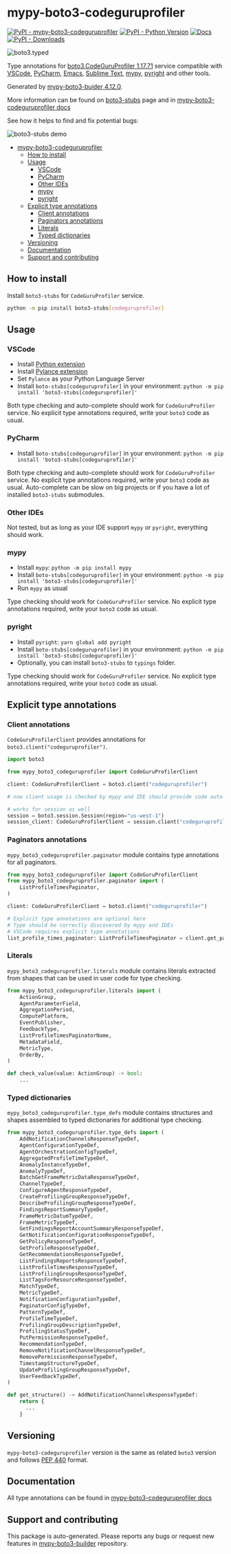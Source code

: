 # mypy-boto3-codeguruprofiler<a id="mypy-boto3-codeguruprofiler"></a>

[![PyPI - mypy-boto3-codeguruprofiler](https://img.shields.io/pypi/v/mypy-boto3-codeguruprofiler.svg?color=blue)](https://pypi.org/project/mypy-boto3-codeguruprofiler)
[![PyPI - Python Version](https://img.shields.io/pypi/pyversions/mypy-boto3-codeguruprofiler.svg?color=blue)](https://pypi.org/project/mypy-boto3-codeguruprofiler)
[![Docs](https://img.shields.io/readthedocs/mypy-boto3-builder.svg?color=blue)](https://mypy-boto3-builder.readthedocs.io/)
[![PyPI - Downloads](https://img.shields.io/pypi/dw/mypy-boto3-codeguruprofiler?color=blue)](https://pypistats.org/packages/mypy-boto3-codeguruprofiler)

![boto3.typed](https://github.com/vemel/mypy_boto3_builder/raw/master/logo.png)

Type annotations for
[boto3.CodeGuruProfiler 1.17.71](https://boto3.amazonaws.com/v1/documentation/api/1.17.71/reference/services/codeguruprofiler.html#CodeGuruProfiler)
service compatible with [VSCode](https://code.visualstudio.com/),
[PyCharm](https://www.jetbrains.com/pycharm/),
[Emacs](https://www.gnu.org/software/emacs/),
[Sublime Text](https://www.sublimetext.com/),
[mypy](https://github.com/python/mypy),
[pyright](https://github.com/microsoft/pyright) and other tools.

Generated by
[mypy-boto3-buider 4.12.0](https://github.com/vemel/mypy_boto3_builder).

More information can be found on
[boto3-stubs](https://pypi.org/project/boto3-stubs/) page and in
[mypy-boto3-codeguruprofiler docs](https://vemel.github.io/boto3_stubs_docs/mypy_boto3_codeguruprofiler/)

See how it helps to find and fix potential bugs:

![boto3-stubs demo](https://github.com/vemel/mypy_boto3_builder/raw/master/demo.gif)

- [mypy-boto3-codeguruprofiler](#mypy-boto3-codeguruprofiler)
  - [How to install](#how-to-install)
  - [Usage](#usage)
    - [VSCode](#vscode)
    - [PyCharm](#pycharm)
    - [Other IDEs](#other-ides)
    - [mypy](#mypy)
    - [pyright](#pyright)
  - [Explicit type annotations](#explicit-type-annotations)
    - [Client annotations](#client-annotations)
    - [Paginators annotations](#paginators-annotations)
    - [Literals](#literals)
    - [Typed dictionaries](#typed-dictionaries)
  - [Versioning](#versioning)
  - [Documentation](#documentation)
  - [Support and contributing](#support-and-contributing)

## How to install<a id="how-to-install"></a>

Install `boto3-stubs` for `CodeGuruProfiler` service.

```bash
python -m pip install boto3-stubs[codeguruprofiler]
```

## Usage<a id="usage"></a>

### VSCode<a id="vscode"></a>

- Install
  [Python extension](https://marketplace.visualstudio.com/items?itemName=ms-python.python)
- Install
  [Pylance extension](https://marketplace.visualstudio.com/items?itemName=ms-python.vscode-pylance)
- Set `Pylance` as your Python Language Server
- Install `boto-stubs[codeguruprofiler]` in your environment:
  `python -m pip install 'boto3-stubs[codeguruprofiler]'`

Both type checking and auto-complete should work for `CodeGuruProfiler`
service. No explicit type annotations required, write your `boto3` code as
usual.

### PyCharm<a id="pycharm"></a>

- Install `boto-stubs[codeguruprofiler]` in your environment:
  `python -m pip install 'boto3-stubs[codeguruprofiler]'`

Both type checking and auto-complete should work for `CodeGuruProfiler`
service. No explicit type annotations required, write your `boto3` code as
usual. Auto-complete can be slow on big projects or if you have a lot of
installed `boto3-stubs` submodules.

### Other IDEs<a id="other-ides"></a>

Not tested, but as long as your IDE support `mypy` or `pyright`, everything
should work.

### mypy<a id="mypy"></a>

- Install `mypy`: `python -m pip install mypy`
- Install `boto-stubs[codeguruprofiler]` in your environment:
  `python -m pip install 'boto3-stubs[codeguruprofiler]'`
- Run `mypy` as usual

Type checking should work for `CodeGuruProfiler` service. No explicit type
annotations required, write your `boto3` code as usual.

### pyright<a id="pyright"></a>

- Install `pyright`: `yarn global add pyright`
- Install `boto-stubs[codeguruprofiler]` in your environment:
  `python -m pip install 'boto3-stubs[codeguruprofiler]'`
- Optionally, you can install `boto3-stubs` to `typings` folder.

Type checking should work for `CodeGuruProfiler` service. No explicit type
annotations required, write your `boto3` code as usual.

## Explicit type annotations<a id="explicit-type-annotations"></a>

### Client annotations<a id="client-annotations"></a>

`CodeGuruProfilerClient` provides annotations for
`boto3.client("codeguruprofiler")`.

```python
import boto3

from mypy_boto3_codeguruprofiler import CodeGuruProfilerClient

client: CodeGuruProfilerClient = boto3.client("codeguruprofiler")

# now client usage is checked by mypy and IDE should provide code auto-complete

# works for session as well
session = boto3.session.Session(region="us-west-1")
session_client: CodeGuruProfilerClient = session.client("codeguruprofiler")
```

### Paginators annotations<a id="paginators-annotations"></a>

`mypy_boto3_codeguruprofiler.paginator` module contains type annotations for
all paginators.

```python
from mypy_boto3_codeguruprofiler import CodeGuruProfilerClient
from mypy_boto3_codeguruprofiler.paginator import (
    ListProfileTimesPaginator,
)

client: CodeGuruProfilerClient = boto3.client("codeguruprofiler")

# Explicit type annotations are optional here
# Type should be correctly discovered by mypy and IDEs
# VSCode requires explicit type annotations
list_profile_times_paginator: ListProfileTimesPaginator = client.get_paginator("list_profile_times")
```

### Literals<a id="literals"></a>

`mypy_boto3_codeguruprofiler.literals` module contains literals extracted from
shapes that can be used in user code for type checking.

```python
from mypy_boto3_codeguruprofiler.literals import (
    ActionGroup,
    AgentParameterField,
    AggregationPeriod,
    ComputePlatform,
    EventPublisher,
    FeedbackType,
    ListProfileTimesPaginatorName,
    MetadataField,
    MetricType,
    OrderBy,
)

def check_value(value: ActionGroup) -> bool:
    ...
```

### Typed dictionaries<a id="typed-dictionaries"></a>

`mypy_boto3_codeguruprofiler.type_defs` module contains structures and shapes
assembled to typed dictionaries for additional type checking.

```python
from mypy_boto3_codeguruprofiler.type_defs import (
    AddNotificationChannelsResponseTypeDef,
    AgentConfigurationTypeDef,
    AgentOrchestrationConfigTypeDef,
    AggregatedProfileTimeTypeDef,
    AnomalyInstanceTypeDef,
    AnomalyTypeDef,
    BatchGetFrameMetricDataResponseTypeDef,
    ChannelTypeDef,
    ConfigureAgentResponseTypeDef,
    CreateProfilingGroupResponseTypeDef,
    DescribeProfilingGroupResponseTypeDef,
    FindingsReportSummaryTypeDef,
    FrameMetricDatumTypeDef,
    FrameMetricTypeDef,
    GetFindingsReportAccountSummaryResponseTypeDef,
    GetNotificationConfigurationResponseTypeDef,
    GetPolicyResponseTypeDef,
    GetProfileResponseTypeDef,
    GetRecommendationsResponseTypeDef,
    ListFindingsReportsResponseTypeDef,
    ListProfileTimesResponseTypeDef,
    ListProfilingGroupsResponseTypeDef,
    ListTagsForResourceResponseTypeDef,
    MatchTypeDef,
    MetricTypeDef,
    NotificationConfigurationTypeDef,
    PaginatorConfigTypeDef,
    PatternTypeDef,
    ProfileTimeTypeDef,
    ProfilingGroupDescriptionTypeDef,
    ProfilingStatusTypeDef,
    PutPermissionResponseTypeDef,
    RecommendationTypeDef,
    RemoveNotificationChannelResponseTypeDef,
    RemovePermissionResponseTypeDef,
    TimestampStructureTypeDef,
    UpdateProfilingGroupResponseTypeDef,
    UserFeedbackTypeDef,
)

def get_structure() -> AddNotificationChannelsResponseTypeDef:
    return {
      ...
    }
```

## Versioning<a id="versioning"></a>

`mypy-boto3-codeguruprofiler` version is the same as related `boto3` version
and follows [PEP 440](https://www.python.org/dev/peps/pep-0440/) format.

## Documentation<a id="documentation"></a>

All type annotations can be found in
[mypy-boto3-codeguruprofiler docs](https://vemel.github.io/boto3_stubs_docs/mypy_boto3_codeguruprofiler/)

## Support and contributing<a id="support-and-contributing"></a>

This package is auto-generated. Please reports any bugs or request new features
in [mypy-boto3-builder](https://github.com/vemel/mypy_boto3_builder/issues/)
repository.
